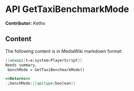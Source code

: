 # API GetTaxiBenchmarkMode

**Contributor:** Ketho

## Content

The following content is in MediaWiki markdown format:

```mediawiki
{{wowapi|t=a|system=PlayerScript}}
Needs summary.
 benchMode = GetTaxiBenchmarkMode()

==Returns==
:;benchMode:{{apitype|boolean}}
```